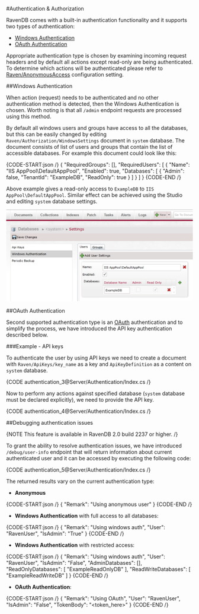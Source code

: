 ﻿#Authentication & Authorization

RavenDB comes with a built-in authentication functionality and it supports two types of authentication:    
* [Windows Authentication](authentication/#windows-authentication)   
* [OAuth Authentication](authentication/#oauth-authentication)   

Appropriate authentication type is chosen by examining incoming request headers and by default all actions except read-only are being authenticated. To determine which actions will be authenticated please refer to [Raven/AnonymousAccess](../administration/configuration#authorization--authentication) configuration setting.

##Windows Authentication

When action (request) needs to be authenticated and no other authentication method is detected, then the Windows Authentication is chosen. Worth noting is that all `/admin` endpoint requests are processed using this method.

By default all windows users and groups have access to all the databases, but this can be easily changed by editing `Raven/Authorization/WindowsSettings` document in `system` database. The document consists of list of users and groups that contain the list of accessible databases. For example this document could look like this:

{CODE-START:json /}
{
	"RequiredGroups": [],
	"RequiredUsers": [
	{
		"Name": "IIS AppPool\\DefaultAppPool",
		"Enabled": true,
		"Databases": [
		{
			"Admin": false,
			"TenantId": "ExampleDB",
			"ReadOnly": true
		}
		]
	}
	]
}
{CODE-END /}

Above example gives a read-only access to `ExampleDB` to `IIS AppPool\DefaultAppPool`. Similar effect can be achieved using the Studio and editing `system` database settings.

![Figure 1: `Windows Authentication` settings](images/authentication_1.PNG)

##OAuth Authentication

Second supported authentication type is an [OAuth](http://oauth.net/) authentication and to simplify the process, we have introduced the API key authentication described below.

###Example - API keys

To authenticate the user by using API keys we need to create a document with `Raven/ApiKeys/key_name` as a key and `ApiKeyDefinition` as a content on `system` database.

{CODE authentication_3@Server/Authentication/Index.cs /}

Now to perform any actions against specified database (`system` database must be declared explicitly), we need to provide the API key.

{CODE authentication_4@Server/Authentication/Index.cs /}

##Debugging authentication issues

{NOTE This feature is available in RavenDB 2.0 build 2237 or higher. /}

To grant the ability to resolve authentication issues, we have introduced `/debug/user-info` endpoint that will return information about current authenticated user and it can be accessed by executing the following code:

{CODE authentication_5@Server/Authentication/Index.cs /}

The returned results vary on the current authentication type:  
 
* **Anonymous**      

{CODE-START:json /}
{
    "Remark": "Using anonymous user"
}
{CODE-END /}

* **Windows Authentication** with full access to all databases:    

{CODE-START:json /}
{
    "Remark": "Using windows auth",
	"User": "RavenUser",
	"IsAdmin": "True"
}
{CODE-END /}

* **Windows Authentication** with restricted access:   

{CODE-START:json /}
{
    "Remark": "Using windows auth",
	"User": "RavenUser",
	"IsAdmin": "False",
	"AdminDatabases": [],
    "ReadOnlyDatabases": [ "ExampleReadOnlyDB" ],
    "ReadWriteDatabases": [ "ExampleReadWriteDB" ]
}
{CODE-END /}

* **OAuth Authentication**:    

{CODE-START:json /}
{
    "Remark": "Using OAuth",
	"User": "RavenUser",
	"IsAdmin": "False",
	"TokenBody": "<token_here>"
}
{CODE-END /}